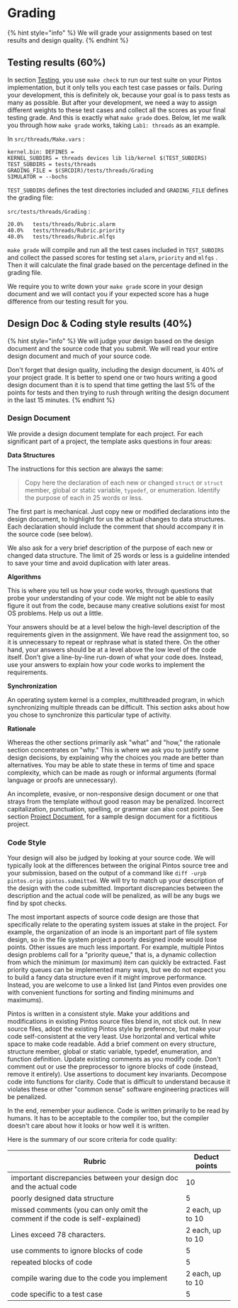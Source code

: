 # Grading

{% hint style="info" %}
We will grade your assignments based on test results and design quality.
{% endhint %}

## Testing results (60%)

In section [Testing](debug-and-test/testing.md), you use `make check` to run our test suite on your Pintos implementation, but it only tells you each test case passes or fails. During your development, this is definitely ok, because your goal is to pass tests as many as possible. But after your development, we need a way to assign different weights to these test cases and collect all the scores as your final testing grade. And this is exactly what `make grade` does. Below, let me walk you through how `make grade` works, taking `Lab1: threads` as an example.

In `src/threads/Make.vars` :

```
kernel.bin: DEFINES =
KERNEL_SUBDIRS = threads devices lib lib/kernel $(TEST_SUBDIRS)
TEST_SUBDIRS = tests/threads
GRADING_FILE = $(SRCDIR)/tests/threads/Grading
SIMULATOR = --bochs
```

`TEST_SUBDIRS` defines the test directories included and `GRADING_FILE` defines the grading file:

`src/tests/threads/Grading` :

```
20.0%	tests/threads/Rubric.alarm
40.0%	tests/threads/Rubric.priority
40.0%	tests/threads/Rubric.mlfqs
```

`make grade` will compile and run all the test cases included in `TEST_SUBDIRS` and collect the passed scores for testing set `alarm`, `priority` and `mlfqs` . Then it will calculate the final grade based on the percentage defined in the grading file.

We require you to write down your `make grade` score in your design document and we will contact you if your expected score has a huge difference from our testing result for you.

## Design Doc & Coding style results (40%)

{% hint style="info" %}
We will judge your design based on the design document and the source code that you submit. We will read your entire design document and much of your source code.

Don't forget that design quality, including the design document, is 40% of your project grade. It is better to spend one or two hours writing a good design document than it is to spend that time getting the last 5% of the points for tests and then trying to rush through writing the design document in the last 15 minutes.
{% endhint %}

### Design Document

We provide a design document template for each project. For each significant part of a project, the template asks questions in four areas:

**Data Structures**

The instructions for this section are always the same:

> Copy here the declaration of each new or changed `struct` or `struct` member, global or static variable, `typedef`, or enumeration. Identify the purpose of each in 25 words or less.

The first part is mechanical. Just copy new or modified declarations into the design document, to highlight for us the actual changes to data structures. Each declaration should include the comment that should accompany it in the source code (see below).

We also ask for a very brief description of the purpose of each new or changed data structure. The limit of 25 words or less is a guideline intended to save your time and avoid duplication with later areas.

**Algorithms**

This is where you tell us how your code works, through questions that probe your understanding of your code. We might not be able to easily figure it out from the code, because many creative solutions exist for most OS problems. Help us out a little.

Your answers should be at a level below the high-level description of the requirements given in the assignment. We have read the assignment too, so it is unnecessary to repeat or rephrase what is stated there. On the other hand, your answers should be at a level above the low level of the code itself. Don't give a line-by-line run-down of what your code does. Instead, use your answers to explain how your code works to implement the requirements.

**Synchronization**

An operating system kernel is a complex, multithreaded program, in which synchronizing multiple threads can be difficult. This section asks about how you chose to synchronize this particular type of activity.

**Rationale**

Whereas the other sections primarily ask "what" and "how," the rationale section concentrates on "why." This is where we ask you to justify some design decisions, by explaining why the choices you made are better than alternatives. You may be able to state these in terms of time and space complexity, which can be made as rough or informal arguments (formal language or proofs are unnecessary).

An incomplete, evasive, or non-responsive design document or one that strays from the template without good reason may be penalized. Incorrect capitalization, punctuation, spelling, or grammar can also cost points. See section [Project Document](../appendix/project-documentation.md), for a sample design document for a fictitious project.

### Code Style

Your design will also be judged by looking at your source code. We will typically look at the differences between the original Pintos source tree and your submission, based on the output of a command like `diff -urpb pintos.orig pintos.submitted`. We will try to match up your description of the design with the code submitted. Important discrepancies between the description and the actual code will be penalized, as will be any bugs we find by spot checks.

The most important aspects of source code design are those that specifically relate to the operating system issues at stake in the project. For example, the organization of an inode is an important part of file system design, so in the file system project a poorly designed inode would lose points. Other issues are much less important. For example, multiple Pintos design problems call for a "priority queue," that is, a dynamic collection from which the minimum (or maximum) item can quickly be extracted. Fast priority queues can be implemented many ways, but we do not expect you to build a fancy data structure even if it might improve performance. Instead, you are welcome to use a linked list (and Pintos even provides one with convenient functions for sorting and finding minimums and maximums).

Pintos is written in a consistent style. Make your additions and modifications in existing Pintos source files blend in, not stick out. In new source files, adopt the existing Pintos style by preference, but make your code self-consistent at the very least. Use horizontal and vertical white space to make code readable. Add a brief comment on every structure, structure member, global or static variable, typedef, enumeration, and function definition. Update existing comments as you modify code. Don't comment out or use the preprocessor to ignore blocks of code (instead, remove it entirely). Use assertions to document key invariants. Decompose code into functions for clarity. Code that is difficult to understand because it violates these or other "common sense" software engineering practices will be penalized.

In the end, remember your audience. Code is written primarily to be read by humans. It has to be acceptable to the compiler too, but the compiler doesn't care about how it looks or how well it is written.

Here is the summary of our score criteria for code quality:

| Rubric                                                                        | Deduct points    |
| ----------------------------------------------------------------------------- | ---------------- |
| important discrepancies between your design doc and the actual code           | 10               |
| poorly designed data structure                                                | 5                |
| missed comments (you can only omit the comment if the code is self-explained) | 2 each, up to 10 |
| Lines exceed 78 characters.                                                   | 2 each, up to 10 |
| use comments to ignore blocks of code                                         | 5                |
| repeated blocks of code                                                       | 5                |
| compile waring due to the code you implement                                  | 2 each, up to 10 |
| code specific to a test case                                                  | 5                |
